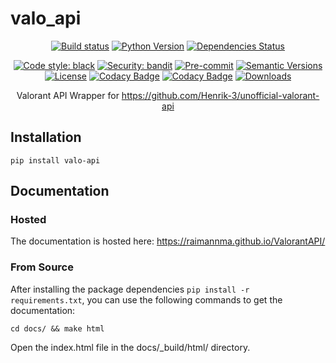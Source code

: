 # valo_api

<div align="center">

[![Build status](https://github.com/raimannma/ValorantAPI/workflows/build/badge.svg?branch=master&event=push)](https://github.com/raimannma/ValorantAPI/actions?query=workflow%3Abuild)
[![Python Version](https://img.shields.io/pypi/pyversions/valo_api.svg)](https://pypi.org/project/valo_api/)
[![Dependencies Status](https://img.shields.io/badge/dependencies-up%20to%20date-brightgreen.svg)](https://github.com/raimannma/ValorantAPI/pulls?utf8=%E2%9C%93&q=is%3Apr%20author%3Aapp%2Fdependabot)

[![Code style: black](https://img.shields.io/badge/code%20style-black-000000.svg)](https://github.com/psf/black)
[![Security: bandit](https://img.shields.io/badge/security-bandit-green.svg)](https://github.com/PyCQA/bandit)
[![Pre-commit](https://img.shields.io/badge/pre--commit-enabled-brightgreen?logo=pre-commit&logoColor=white)](https://github.com/raimannma/ValorantAPI/blob/master/.pre-commit-config.yaml)
[![Semantic Versions](https://img.shields.io/badge/%20%20%F0%9F%93%A6%F0%9F%9A%80-semantic--versions-e10079.svg)](https://github.com/raimannma/ValorantAPI/releases)
[![License](https://img.shields.io/github/license/raimannma/ValorantAPI)](https://github.com/raimannma/ValorantAPI/blob/master/LICENSE)
[![Codacy Badge](https://app.codacy.com/project/badge/Grade/3b23d2a3b1694356bc95255a2edb83e6)](https://www.codacy.com/gh/raimannma/ValorantAPI/dashboard?utm_source=github.com&amp;utm_medium=referral&amp;utm_content=raimannma/ValorantAPI&amp;utm_campaign=Badge_Grade)
[![Codacy Badge](https://app.codacy.com/project/badge/Coverage/3b23d2a3b1694356bc95255a2edb83e6)](https://www.codacy.com/gh/raimannma/ValorantAPI/dashboard?utm_source=github.com&utm_medium=referral&utm_content=raimannma/ValorantAPI&utm_campaign=Badge_Coverage)
[![Downloads](https://pepy.tech/badge/valo-api)](https://pepy.tech/project/valo-api)

Valorant API Wrapper for https://github.com/Henrik-3/unofficial-valorant-api

</div>

## Installation

    pip install valo-api

## Documentation

### Hosted

The documentation is hosted here: https://raimannma.github.io/ValorantAPI/

### From Source

After installing the package dependencies `pip install -r requirements.txt`, you can use the following commands to get the documentation:

    cd docs/ && make html

Open the index.html file in the docs/_build/html/ directory.
